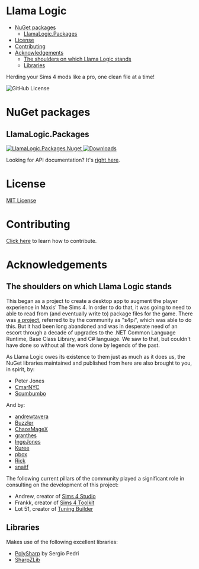 <h1>Llama Logic</h1>

<!-- TOC -->

- [NuGet packages](#nuget-packages)
  - [LlamaLogic.Packages](#llamalogicpackages)
- [License](#license)
- [Contributing](#contributing)
- [Acknowledgements](#acknowledgements)
  - [The shoulders on which Llama Logic stands](#the-shoulders-on-which-llama-logic-stands)
  - [Libraries](#libraries)

<!-- /TOC -->

Herding your Sims 4 mods like a pro, one clean file at a time!

![GitHub License](https://img.shields.io/github/license/Llama-Logic/LlamaLogic)

# NuGet packages

## LlamaLogic.Packages
[![LlamaLogic.Packages Nuget](https://img.shields.io/nuget/v/LlamaLogic.Packages.svg?logo=nuget) ![Downloads](https://img.shields.io/nuget/dt/llamalogic.packages)](https://www.nuget.org/packages/LlamaLogic.Packages)

Looking for API documentation? It's [right here](https://llama-logic.github.io/LlamaLogic/packages/LlamaLogic.Packages.html).

# License
[MIT License](LICENSE)

# Contributing
[Click here](CONTRIBUTING.md) to learn how to contribute.

# Acknowledgements

## The shoulders on which Llama Logic stands
This began as a project to create a desktop app to augment the player experience in Maxis' The Sims 4.
In order to do that, it was going to need to able to read from (and eventually write to) package files for the game.
There was [a project](https://github.com/s4ptacle/Sims4Tools), referred to by the community as "s4pi", which was able to do this.
But it had been long abandoned and was in desperate need of an escort through a decade of upgrades to the .NET Common Language Runtime, Base Class Library, and C# language.
We saw to that, but couldn't have done so without all the work done by legends of the past.

As Llama Logic owes its existence to them just as much as it does us, the NuGet libraries maintained and published from here are also brought to you, in spirit, by:

* Peter Jones
* [CmarNYC](https://github.com/cmarNYC)
* [Scumbumbo](https://scumbumbomods.com/in-memoriam)

And by:

* [andrewtavera](https://github.com/andrewtavera)
* [Buzzler](https://github.com/BrutalBuzzler)
* [ChaosMageX](https://github.com/ChaosMageX)
* [granthes](https://github.com/granthes)
* [IngeJones](https://github.com/IngeJones)
* [Kuree](https://github.com/Kuree)
* [pbox](https://github.com/pboxx)
* [Rick](https://gib.me/)
* [snaitf](https://github.com/Snaitf)

The following current pillars of the community played a significant role in consulting on the development of this project:

* Andrew, creator of [Sims 4 Studio](https://sims4studio.com/)
* Frankk, creator of [Sims 4 Toolkit](https://sims4toolkit.com/)
* Lot 51, creator of [Tuning Builder](https://tdesc.lot51.cc/)

## Libraries
Makes use of the following excellent libraries:
* [PolySharp](https://github.com/Sergio0694/PolySharp) by Sergio Pedri
* [SharpZLib](https://github.com/icsharpcode/SharpZipLib)